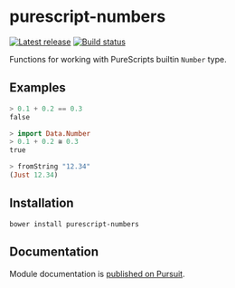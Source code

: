 # purescript-numbers
[![Latest release](http://img.shields.io/github/release/sharkdp/purescript-numbers.svg)](https://github.com/sharkdp/purescript-numbers/releases)
[![Build status](https://travis-ci.org/sharkdp/purescript-numbers.svg?branch=master)](https://travis-ci.org/sharkdp/purescript-numbers)



Functions for working with PureScripts builtin `Number` type.

## Examples

``` purs
> 0.1 + 0.2 == 0.3
false

> import Data.Number
> 0.1 + 0.2 ≅ 0.3
true

> fromString "12.34"
(Just 12.34)
```

## Installation

```
bower install purescript-numbers
```

## Documentation

Module documentation is [published on Pursuit](http://pursuit.purescript.org/packages/purescript-numbers).
